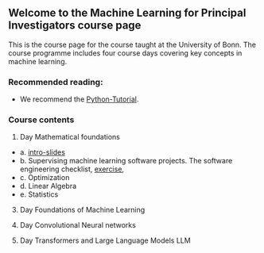 ## Welcome to the Machine Learning for Principal Investigators course page

This is the course page for the course taught at the University of Bonn.
The course programme includes four course days covering key concepts in machine learning.

### Recommended reading:
- We recommend the [Python-Tutorial](https://docs.python.org/3/tutorial/index.html).


### Course contents

1. Day Mathematical foundations
  - a. [intro-slides](https://github.com/Machine-Learning-for-PIs/01a_slides_intro/blob/main/build/presentation.pdf)
  - b. Supervising machine learning software projects. The software engineering checklist, [exercise](https://github.com/Machine-Learning-for-PIs/01a_intro_exercise),
  - c. Optimization
  - d. Linear Algebra
  - e. Statistics

3. Day Foundations of Machine Learning

4. Day Convolutional Neural networks

5. Day Transformers and Large Language Models LLM
 
